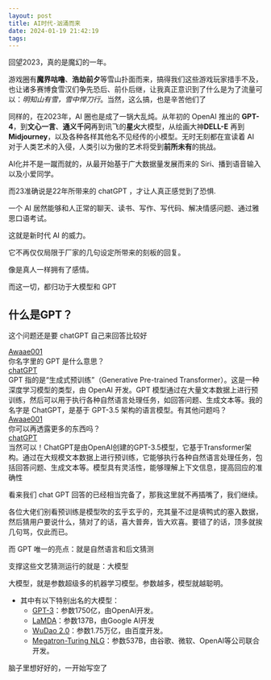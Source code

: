 ```yaml
---
layout: post
title: AI时代-汹涌而来
date: 2024-01-19 21:42:19
tags:
---
```

回望2023，真的是魔幻的一年。

游戏圈有**魔界咕噜**、**浩劫前夕**等雪山扑面而来，搞得我们这些游戏玩家措手不及，也让诸多赛博食雪汉们争先恐后、前仆后继，让我真正意识到了什么是为了流量可以：*明知山有雪，雪中悍刀行*。当然，这么搞，也是辛苦他们了

同样的，在2023年，AI 圈也是成了一锅大乱炖。从年初的 OpenAI 推出的 **GPT-4**，到**文心一言**、**通义千问**再到讯飞的**星火**大模型，从绘画大神**DELL-E** 再到 **Midjourney**，以及各种各样其他名不见经传的小模型。无时无刻都在宣读着 AI 对于人类艺术的入侵，人类引以为傲的艺术将受到**前所未有**的挑战。

AI化并不是一蹴而就的，从最开始基于广大数据量发展而来的 Siri、播到语音输入以及小爱同学。

而23准确说是22年所带来的 chatGPT ，才让人真正感觉到了恐惧.

一个 AI 居然能够和人正常的聊天、读书、写作、写代码、解决情感问题、通过雅思口语考试。

这就是新时代 AI 的威力。

它不再仅仅局限于厂家的几句设定所带来的刻板的回复。

像是真人一样拥有了感情。

而这一切，都归功于大模型和 GPT

## 什么是GPT？

这个问题还是要 chatGPT 自己来回答比较好

<div class="chat-container">
  <link type="text/css" rel="stylesheet" href="https://blog.awaae001.top/css/chat.css" />
  <div class="message">
    <div class="message-content">
      <div class="username"><a href="https://awaae001.top">Awaae001</a></div>
      <div class="text">你名字里的 GPT 是什么意思？</div>
    </div>
  </div>
  <div class="message">
    <div class="message-content">
      <div class="username"><a href="https://chat.openai.com">chatGPT</a></div>
      <div class="text">GPT 指的是“生成式预训练”（Generative Pre-trained Transformer）。这是一种深度学习模型的类型，由 OpenAI 开发。GPT
        模型通过在大量文本数据上进行预训练，然后可以用于执行各种自然语言处理任务，如回答问题、生成文本等。我的名字是 ChatGPT，是基于 GPT-3.5 架构的语言模型。有其他问题吗？</div>
    </div>
  </div>
  <div class="message">
    <div class="message-content">
      <div class="username"><a href="https://awaae001.top">Awaae001</a></div>
      <div class="text">你可以再透露更多的东西吗？</div>
    </div>
  </div>
  <div class="message">
    <div class="message-content">
      <div class="username"><a href="https://chat.openai.com">chatGPT</a></div>
      <div class="text">
        当然可以！ChatGPT是由OpenAI创建的GPT-3.5模型，它基于Transformer架构。通过在大规模文本数据上进行预训练，它能够执行各种自然语言处理任务，包括回答问题、生成文本等。模型具有灵活性，能够理解上下文信息，提高回应的准确性
      </div>
    </div>
  </div>
</div>

看来我们 chat GPT 回答的已经相当完备了，那我这里就不再插嘴了，我们继续。

各位大佬们别看预训练是模型吹的玄乎玄乎的，充其量不过是填鸭式的塞入数据，然后猜用户要说什么，猜对了的话，喜大普奔，皆大欢喜。要错了的话，顶多就挨几句骂，仅此而已。

而 GPT 唯一的亮点：就是自然语言和后文猜测

支撑这些文艺猜测运行的就是：大模型

大模型，就是参数超级多的机器学习模型。参数越多，模型就越聪明。

- 其中有以下特别出名的大模型：
   - [GPT-3](https://chat.openai.com/)：参数1750亿，由OpenAI开发。
   - [LaMDA](https://blog.google/technology/ai/lamda/)：参数137B，由Google AI开发
   - [WuDao 2.0](https://zhuanlan.zhihu.com/p/377047779)：参数1.75万亿，由百度开发。
   - [Megatron-Turing NLG](https://www.zhihu.com/question/491893383)：参数537B，由谷歌、微软、OpenAI等公司联合开发。



脑子里想好好的，一开始写空了